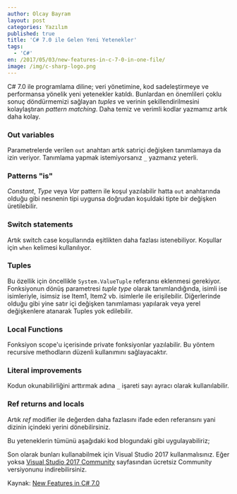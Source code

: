 ```yaml
---
author: Olcay Bayram
layout: post
categories: Yazılım
published: true
title: 'C# 7.0 ile Gelen Yeni Yetenekler'
tags:
  - 'C#'
en: /2017/05/03/new-features-in-c-7-0-in-one-file/
image: /img/c-sharp-logo.png
---
```

C# 7.0 ile programlama diline; veri yönetimine, kod sadeleştirmeye ve performansa yönelik yeni yetenekler katıldı. Bunlardan en önemlileri çoklu sonuç döndürmemizi sağlayan _tuples_ ve verinin şekillendirilmesini kolaylaştıran _pattern matching_. Daha temiz ve verimli kodlar yazmamız artık daha kolay.

### Out variables
Parametrelerde verilen `out` anahtarı artık satıriçi değişken tanımlamaya da izin veriyor. Tanımlama yapmak istemiyorsanız `_` yazmanız yeterli.

### Patterns "is"
_Constant_, _Type_ veya _Var_ pattern ile koşul yazılabilir hatta `out` anahtarında olduğu gibi nesnenin tipi uygunsa doğrudan koşuldaki tipte bir değişken üretilebilir.

### Switch statements
Artık switch case koşullarında eşitlikten daha fazlası istenebiliyor. Koşullar için `when` kelimesi kullanılıyor.
<!--more-->
### Tuples
Bu özellik için öncellikle `System.ValueTuple` referansı eklenmesi gerekiyor. Fonksiyonun dönüş parametresi _tuple type_ olarak tanımlandığında, isimli ise isimleriyle, isimsiz ise Item1, Item2 vb. isimlerle ile erişilebilir. Diğerlerinde olduğu gibi yine satır içi değişken tanımlaması yapılarak veya yerel değişkenlere atanarak Tuples yok edilebilir.

### Local Functions
Fonksiyon scope'u içerisinde private fonksiyonlar yazılabilir. Bu yöntem recursive methodların düzenli kullanımını sağlayacaktır.

### Literal improvements
Kodun okunabilirliğini arttırmak adına `_` işareti sayı ayracı olarak kullanılabilir.

### Ref returns and locals
Artık _ref_ modifier ile değerden daha fazlasını ifade eden referansını yani dizinin içindeki yerini dönebilirsiniz.

Bu yeteneklerin tümünü aşağıdaki kod blogundaki gibi uygulayabiliriz;

<script src="https://gist.github.com/olcay/e8954ab45ba7b2a0bcd842c4f76c668e.js"></script>

Son olarak bunları kullanabilmek için Visual Studio 2017 kullanmalısınız. Eğer yoksa [Visual Studio 2017 Community](https://www.visualstudio.com/downloads/) sayfasından ücretsiz Community versiyonunu indirebilirsiniz.

Kaynak: [New Features in C# 7.0](https://blogs.msdn.microsoft.com/dotnet/2017/03/09/new-features-in-c-7-0/)
